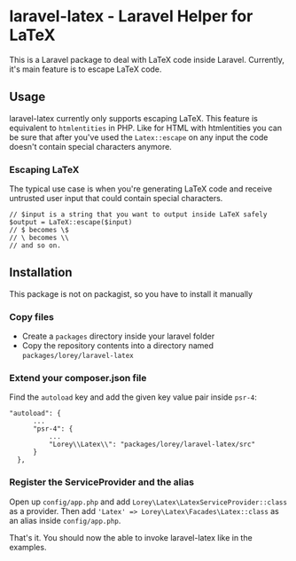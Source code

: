 # laravel-latex - Laravel Helper for LaTeX

This is a Laravel package to deal with LaTeX code inside Laravel. Currently, it's main feature is to escape LaTeX code.

## Usage

laravel-latex currently only supports escaping LaTeX. This feature is equivalent to `htmlentities` in PHP. Like for HTML with htmlentities you can be sure that after you've used the `Latex::escape` on any input the code doesn't contain special characters anymore.

### Escaping LaTeX

The typical use case is when you're generating LaTeX code and receive untrusted user input that could contain special characters.

    // $input is a string that you want to output inside LaTeX safely
    $output = LaTeX::escape($input) 
    // $ becomes \$
    // \ becomes \\
    // and so on.

## Installation

This package is not on packagist, so you have to install it manually

### Copy files
* Create a `packages` directory inside your laravel folder
* Copy the repository contents into a directory named `packages/lorey/laravel-latex`

### Extend your composer.json file
Find the `autoload` key and add the given key value pair inside `psr-4`: 

    "autoload": {
          ...
          "psr-4": {
              ...
              "Lorey\\Latex\\": "packages/lorey/laravel-latex/src"
          }
      },
### Register the ServiceProvider and the alias
Open up `config/app.php` and add `Lorey\Latex\LatexServiceProvider::class` as a provider. Then add `'Latex' => Lorey\Latex\Facades\Latex::class` as an alias inside `config/app.php`.

That's it. You should now the able to invoke laravel-latex like in the examples.